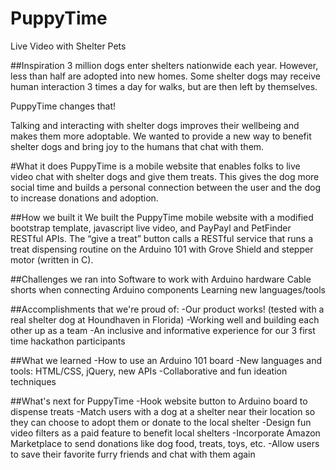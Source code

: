 # PuppyTime
Live Video with Shelter Pets

##Inspiration
3 million dogs enter shelters nationwide each year. However, less than half are adopted into new homes. Some shelter dogs may receive human interaction 3 times a day for walks, but are then left by themselves.

PuppyTime changes that!

Talking and interacting with shelter dogs improves their wellbeing and makes them more adoptable. We wanted to provide a new way to benefit shelter dogs and bring joy to the humans that chat with them.

#What it does
PuppyTime is a mobile website that enables folks to live video chat with shelter dogs and give them treats. This gives the dog more social time and builds a personal connection between the user and the dog to increase donations and adoption.

##How we built it
We built the PuppyTime mobile website with a modified bootstrap template, javascript live video, and PayPayl and PetFinder RESTful APIs. The “give a treat” button calls a RESTful service that runs a treat dispensing routine on the Arduino 101 with Grove Shield and stepper motor (written in C).

##Challenges we ran into
Software to work with Arduino hardware
Cable shorts when connecting Arduino components
Learning new languages/tools

##Accomplishments that we're proud of:
-Our product works! (tested with a real shelter dog at Houndhaven in Florida)
-Working well and building each other up as a team 
-An inclusive and informative experience for our 3 first time hackathon participants

##What we learned
-How to use an Arduino 101 board 
-New languages and tools: HTML/CSS, jQuery, new APIs 
-Collaborative and fun ideation techniques

##What's next for PuppyTime
-Hook website button to Arduino board to dispense treats
-Match users with a dog at a shelter near their location so they can choose to adopt them or donate to the local shelter
-Design fun video filters as a paid feature to benefit local shelters
-Incorporate Amazon Marketplace to send donations like dog food, treats, toys, etc.
-Allow users to save their favorite furry friends and chat with them again
